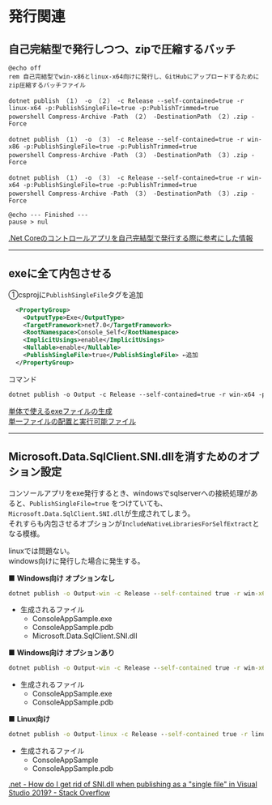 # 発行関連

## 自己完結型で発行しつつ、zipで圧縮するバッチ

``` batch
@echo off
rem 自己完結型でwin-x86とlinux-x64向けに発行し、GitHubにアップロードするためにzip圧縮するバッチファイル

dotnet publish （１） -o （２） -c Release --self-contained=true -r linux-x64 -p:PublishSingleFile=true -p:PublishTrimmed=true
powershell Compress-Archive -Path （２） -DestinationPath （２）.zip -Force

dotnet publish （１） -o （３） -c Release --self-contained=true -r win-x86 -p:PublishSingleFile=true -p:PublishTrimmed=true
powershell Compress-Archive -Path （３） -DestinationPath （３）.zip -Force

dotnet publish （１） -o （３） -c Release --self-contained=true -r win-x64 -p:PublishSingleFile=true -p:PublishTrimmed=true
powershell Compress-Archive -Path （３） -DestinationPath （３）.zip -Force

@echo --- Finished ---
pause > nul
```

[.Net Coreのコントロールアプリを自己完結型で発行する際に参考にした情報](https://qiita.com/yusuke-sasaki/items/80bb84c4b3534d1481fc)  

---

## exeに全て内包させる

①csprojに`PublishSingleFile`タグを追加

``` xml
  <PropertyGroup>
    <OutputType>Exe</OutputType>
    <TargetFramework>net7.0</TargetFramework>
    <RootNamespace>Console_Self</RootNamespace>
    <ImplicitUsings>enable</ImplicitUsings>
    <Nullable>enable</Nullable>
    <PublishSingleFile>true</PublishSingleFile> ←追加
  </PropertyGroup>
```

コマンド  

``` txt
dotnet publish -o Output -c Release --self-contained=true -r win-x64 -p:PublishSingleFile=true -p:PublishTrimmed=true
```

[単体で使えるexeファイルの生成](https://teratail.com/questions/217007)  
[単一ファイルの配置と実行可能ファイル](https://learn.microsoft.com/ja-jp/dotnet/core/deploying/single-file/overview?tabs=cli)  

---

## Microsoft.Data.SqlClient.SNI.dllを消すためのオプション設定

コンソールアプリをexe発行するとき、windowsでsqlserverへの接続処理があると、`PublishSingleFile=true` をつけていても、`Microsoft.Data.SqlClient.SNI.dll`が生成されてしまう。  
それすらも内包させるオプションが`IncludeNativeLibrariesForSelfExtract`となる模様。  

linuxでは問題ない。  
windows向けに発行した場合に発生する。  

■ **Windows向け オプションなし**

``` bat
dotnet publish -o Output-win -c Release --self-contained true -r win-x64 -p:PublishSingleFile=true
```

- 生成されるファイル  
  - ConsoleAppSample.exe  
  - ConsoleAppSample.pdb  
  - Microsoft.Data.SqlClient.SNI.dll  

■ **Windows向け オプションあり**

``` bat
dotnet publish -o Output-win -c Release --self-contained true -r win-x64 -p:PublishSingleFile=true -p:IncludeNativeLibrariesForSelfExtract=true
```

- 生成されるファイル  
  - ConsoleAppSample.exe  
  - ConsoleAppSample.pdb  

■ **Linux向け**

``` bat
dotnet publish -o Output-linux -c Release --self-contained true -r linux-x64 -p:PublishSingleFile=true
```

- 生成されるファイル  
  - ConsoleAppSample  
  - ConsoleAppSample.pdb  

[.net - How do I get rid of SNI.dll when publishing as a "single file" in Visual Studio 2019? - Stack Overflow](https://stackoverflow.com/questions/65045224/how-do-i-get-rid-of-sni-dll-when-publishing-as-a-single-file-in-visual-studio)  
